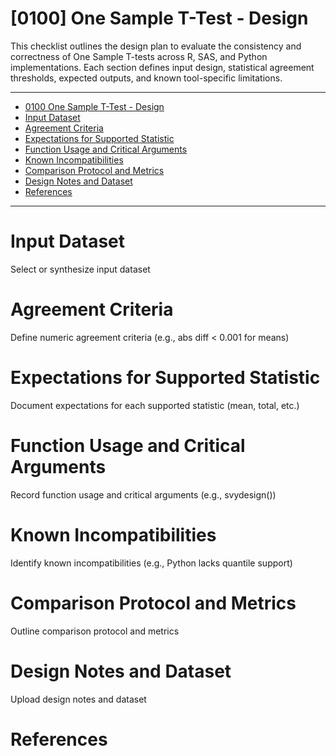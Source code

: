 # [0100] One Sample T-Test - Design
This checklist outlines the design plan to evaluate the consistency and correctness of One Sample T-tests across R, SAS, and Python implementations. Each section defines input design, statistical agreement thresholds, expected outputs, and known tool-specific limitations.

---

- [0100 One Sample T-Test - Design](#0100-One-Sample-TTest---Design)
- [Input Dataset](#input-dataset)
- [Agreement Criteria](#agreement-criteria)
- [Expectations for Supported Statistic](#expectations-for-supported-statistic)
- [Function Usage and Critical Arguments](#function-usage-and-critical-arguments)
- [Known Incompatibilities](#known-incompatibilities)
- [Comparison Protocol and Metrics](#comparison-protocol-and-metrics)
- [Design Notes and Dataset](#design-notes-and-dataset)
- [References](#references)

---

# Input Dataset 
Select or synthesize input dataset 

# Agreement Criteria 
Define numeric agreement criteria (e.g., abs diff < 0.001 for means)

# Expectations for Supported Statistic
Document expectations for each supported statistic (mean, total, etc.)

# Function Usage and Critical Arguments 
Record function usage and critical arguments (e.g., svydesign())

# Known Incompatibilities 
Identify known incompatibilities (e.g., Python lacks quantile support)

# Comparison Protocol and Metrics 
Outline comparison protocol and metrics

# Design Notes and Dataset 
Upload design notes and dataset

# References 
